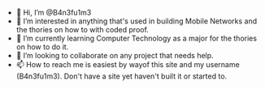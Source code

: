 - 👋 Hi, I’m @B4n3fu1m3
- 👀 I’m interested in anything that's used in building Mobile Networks and the thories on how to with coded proof.
- 🌱 I’m currently learning Computer Technology as a major for the thories on how to do it.
- 💞️ I’m looking to collaborate on any project that needs help.
- 📫 How to reach me is easiest by wayof this site and my username (B4n3fu1m3). Don't have a site yet haven't built it or started to.

<!---
B4n3fu1m3/B4n3fu1m3 is a ✨ special ✨ repository because its `README.md` (this file) appears on your GitHub profile.
You can click the Preview link to take a look at your changes.
--->
